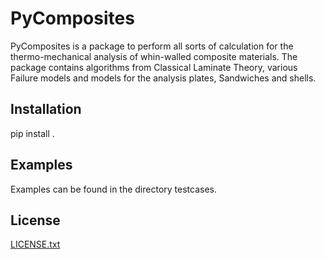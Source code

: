 # PyComposites

PyComposites is a package to perform all sorts of calculation for 
the thermo-mechanical analysis of whin-walled composite materials. 
The package contains algorithms from Classical Laminate Theory, various 
Failure models and models for the analysis plates, Sandwiches and shells.

## Installation

pip install .

## Examples

Examples can be found in the directory testcases.

## License

[LICENSE.txt](LICENSE.txt)
